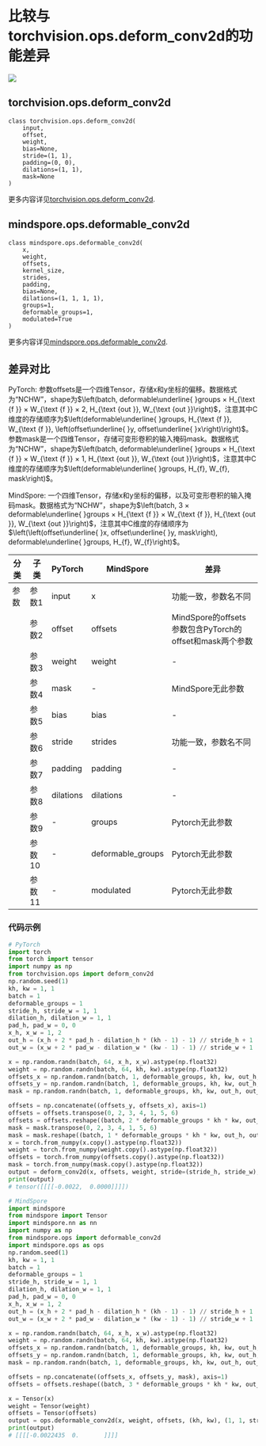 # 比较与torchvision.ops.deform_conv2d的功能差异

<a href="https://gitee.com/mindspore/docs/blob/master/docs/mindspore/source_en/note/api_mapping/pytorch_diff/deform_conv2d.md" target="_blank"><img src="https://mindspore-website.obs.cn-north-4.myhuaweicloud.com/website-images/master/resource/_static/logo_source_en.png"></a>

## torchvision.ops.deform_conv2d

```text
class torchvision.ops.deform_conv2d(
    input,
    offset,
    weight,
    bias=None,
    stride=(1, 1),
    padding=(0, 0),
    dilations=(1, 1),
    mask=None
)
```

更多内容详见[torchvision.ops.deform_conv2d](https://pytorch.org/vision/0.14/generated/torchvision.ops.deform_conv2d.html).

## mindspore.ops.deformable_conv2d

```text
class mindspore.ops.deformable_conv2d(
    x,
    weight,
    offsets,
    kernel_size,
    strides,
    padding,
    bias=None,
    dilations=(1, 1, 1, 1),
    groups=1,
    deformable_groups=1,
    modulated=True
)
```

更多内容详见[mindspore.ops.deformable_conv2d](https://www.mindspore.cn/docs/zh-CN/master/api_python/ops/mindspore.ops.deformable_conv2d.html).

## 差异对比

PyTorch: 参数offsets是一个四维Tensor，存储x和y坐标的偏移。数据格式为“NCHW”，shape为$\left(batch, deformable\underline{ }groups × H_{\text {f }} × W_{\text {f }} × 2, H_{\text {out }}, W_{\text {out }}\right)$，注意其中C维度的存储顺序为$\left(deformable\underline{ }groups, H_{\text {f }}, W_{\text {f }}, \left(offset\underline{ }y, offset\underline{ }x\right)\right)$。参数mask是一个四维Tensor，存储可变形卷积的输入掩码mask。数据格式为“NCHW”，shape为$\left(batch, deformable\underline{ }groups × H_{\text {f }} × W_{\text {f }} × 1, H_{\text {out }}, W_{\text {out }}\right)$，注意其中C维度的存储顺序为$\left(deformable\underline{ }groups, H_{f}, W_{f}, mask\right)$。

MindSpore: 一个四维Tensor，存储x和y坐标的偏移，以及可变形卷积的输入掩码mask。数据格式为“NCHW”，shape为$\left(batch, 3 × deformable\underline{ }groups × H_{\text {f }} × W_{\text {f }}, H_{\text {out }}, W_{\text {out }}\right)$，注意其中C维度的存储顺序为$\left(\left(offset\underline{ }x, offset\underline{ }y, mask\right), deformable\underline{ }groups, H_{f}, W_{f}\right)$。

| 分类 | 子类  | PyTorch | MindSpore | 差异                 |
| --- | --- | --- | --- |---|
| 参数 | 参数1 | input   | x        |  功能一致，参数名不同 |
|      | 参数2 | offset   | offsets        | MindSpore的offsets参数包含PyTorch的offset和mask两个参数 |
|      | 参数3 | weight   | weight        | - |
|      | 参数4 | mask   | -        | MindSpore无此参数 |
|      | 参数5 | bias   | bias        | - |
|      | 参数6 | stride   | strides        | 功能一致，参数名不同 |
|      | 参数7 | padding   | padding        | - |
|      | 参数8 | dilations   | dilations        | - |
|      | 参数9 | -  | groups        | Pytorch无此参数 |
|      | 参数10 | -  | deformable_groups        | Pytorch无此参数 |
|      | 参数11 | -  | modulated        | Pytorch无此参数 |

### 代码示例

```python
# PyTorch
import torch
from torch import tensor
import numpy as np
from torchvision.ops import deform_conv2d
np.random.seed(1)
kh, kw = 1, 1
batch = 1
deformable_groups = 1
stride_h, stride_w = 1, 1
dilation_h, dilation_w = 1, 1
pad_h, pad_w = 0, 0
x_h, x_w = 1, 2
out_h = (x_h + 2 * pad_h - dilation_h * (kh - 1) - 1) // stride_h + 1
out_w = (x_w + 2 * pad_w - dilation_w * (kw - 1) - 1) // stride_w + 1

x = np.random.randn(batch, 64, x_h, x_w).astype(np.float32)
weight = np.random.randn(batch, 64, kh, kw).astype(np.float32)
offsets_x = np.random.randn(batch, 1, deformable_groups, kh, kw, out_h, out_w).astype(np.float32)
offsets_y = np.random.randn(batch, 1, deformable_groups, kh, kw, out_h, out_w).astype(np.float32)
mask = np.random.randn(batch, 1, deformable_groups, kh, kw, out_h, out_w).astype(np.float32)

offsets = np.concatenate((offsets_y, offsets_x), axis=1)
offsets = offsets.transpose(0, 2, 3, 4, 1, 5, 6)
offsets = offsets.reshape((batch, 2 * deformable_groups * kh * kw, out_h, out_w))
mask = mask.transpose(0, 2, 3, 4, 1, 5, 6)
mask = mask.reshape((batch, 1 * deformable_groups * kh * kw, out_h, out_w))
x = torch.from_numpy(x.copy().astype(np.float32))
weight = torch.from_numpy(weight.copy().astype(np.float32))
offsets = torch.from_numpy(offsets.copy().astype(np.float32))
mask = torch.from_numpy(mask.copy().astype(np.float32))
output = deform_conv2d(x, offsets, weight, stride=(stride_h, stride_w), padding=(pad_h, pad_w), dilation=(dilation_h, dilation_w), mask=mask)
print(output)
# tensor([[[[-0.0022,  0.0000]]]])

# MindSpore
import mindspore
from mindspore import Tensor
import mindspore.nn as nn
import numpy as np
from mindspore.ops import deformable_conv2d
import mindspore.ops as ops
np.random.seed(1)
kh, kw = 1, 1
batch = 1
deformable_groups = 1
stride_h, stride_w = 1, 1
dilation_h, dilation_w = 1, 1
pad_h, pad_w = 0, 0
x_h, x_w = 1, 2
out_h = (x_h + 2 * pad_h - dilation_h * (kh - 1) - 1) // stride_h + 1
out_w = (x_w + 2 * pad_w - dilation_w * (kw - 1) - 1) // stride_w + 1

x = np.random.randn(batch, 64, x_h, x_w).astype(np.float32)
weight = np.random.randn(batch, 64, kh, kw).astype(np.float32)
offsets_x = np.random.randn(batch, 1, deformable_groups, kh, kw, out_h, out_w).astype(np.float32)
offsets_y = np.random.randn(batch, 1, deformable_groups, kh, kw, out_h, out_w).astype(np.float32)
mask = np.random.randn(batch, 1, deformable_groups, kh, kw, out_h, out_w).astype(np.float32)

offsets = np.concatenate((offsets_x, offsets_y, mask), axis=1)
offsets = offsets.reshape((batch, 3 * deformable_groups * kh * kw, out_h, out_w))

x = Tensor(x)
weight = Tensor(weight)
offsets = Tensor(offsets)
output = ops.deformable_conv2d(x, weight, offsets, (kh, kw), (1, 1, stride_h, stride_w,), (pad_h, pad_h, pad_w, pad_w), dilations=(1, 1, dilation_h, dilation_w))
print(output)
# [[[[-0.0022435  0.       ]]]]
```
